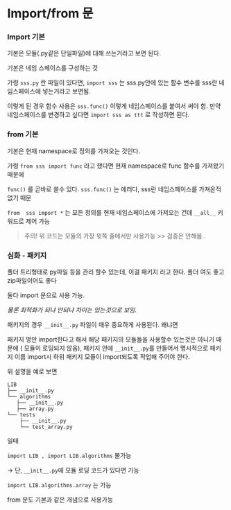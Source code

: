 # Import/from 문

### Import 기본

기본은 모듈(.py같은 단일파일)에 대해 쓰는거라고 보면 된다.  

기본은 네임 스페이스를 구성하는 것

가령 `sss.py` 란 파일이 있다면, `import sss` 는 sss.py안에 있는 함수 변수를 sss란 네임스페이스에 넣는거라고 보면됨.  

이렇게 된 경우 함수 사용은  `sss.func()` 이렇게 네임스페이스를 붙여서 써야 함. 만약 네임스페이스를 변경하고 싶다면 `import sss as ttt` 로 작성하면 된다.  

### from 기본

기본은 현재 namespace로 정의를 가져오는 것인다.  

가령 `from sss import func` 라고 했다면 현재 namespace로 func 함수를 가져왔기 때문에

`func()` 를 곧바로 쓸수 있다. `sss.func()` 는 에러다, sss란 네임스페이스를 가져온적 없기 때문

`from  sss import *` 는 모든 정의를 현재 네임스페이스에 가져오는 건데 `__all__` 키워드로 제어 가능

> 주의! 위 코드는 모듈의 가장 윗쪽 줄에서만 사용가능 >> 검증은 안해봄..

### 심화 - 패키지

폴더 트리형태로 py파일 등을 관리 할수 있는데, 이걸 패키지 라고 한다. 폴더 여도 좋고 zip파일이어도 좋다

둘다 import 문으로 사용 가능.

*물론 최적화가 되냐 안되냐 차이는 있는것으로 보임.*

패키지의 경우 `__init__.py`  파일이 매우 중요하게 사용된다.  왜냐면

패키지 명만 import한다고 해서 해당 패키지의 모듈들을 사용할수 있는것은 아니기 때문에 ( 모듈이 로딩되지 않음), 패키지 안에 `__init__.py`를 만들어서 명시적으로 패키지 이름 import시 하위 패키지 모듈이 import되도록 작업해 주어야 한다.  

위 설명을 예로 보면

```text
LIB
├── __init__.py
└── algorithms
   ├── __init__.py
   ├── array.py
└── tests
    ├── __init__.py
    └── test_array.py
```

일때

`import LIB , import LIB.algorithms` 불가능

→ 단, `__init__.py`에 모듈 로딩 코드가 있다면 가능

`import LIB.algorithms.array` 는 가능

from 문도 기본과 같은 개념으로 사용가능
